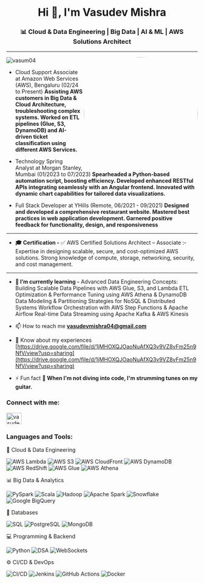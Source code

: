 <h1 align="center">Hi 👋, I'm Vasudev Mishra</h1>
<h3 align="center">📊 Cloud & Data Engineering | Big Data | AI & ML | AWS Solutions Architect</h3>

---

<img align="right" alt="coding" width="300" style="border-radius: 50%;" src="https://i.pinimg.com/originals/bd/4e/d3/bd4ed327189c2a56695beb91cd534570.gif">

<p align="left"> <img src="https://komarev.com/ghpvc/?username=vasum04&label=Profile%20views&color=0e75b6&style=flat" alt="vasum04" /> </p>

- Cloud Support Associate at Amazon Web Services (AWS), Bengaluru (02/24 to Present) **Assisting AWS customers in Big Data & Cloud Architecture, troubleshooting complex systems.
Worked on ETL pipelines (Glue, S3, DynamoDB) and AI-driven ticket classification using different AWS Services.**

- Technology Spring Analyst at Morgan Stanley, Mumbai (01/2023 to 07/2023) **Spearheaded a Python-based automation script, boosting efficiency.
Developed enhanced RESTful APIs integrating seamlessly with an Angular frontend. Innovated with dynamic chart capabilities for tailored data visualizations.**

- Full Stack Developer at YHills (Remote, 06/2021 - 09/2021) **Designed and developed a comprehensive restaurant website. Mastered best practices in web application development. Garnered positive feedback for functionality, design, and responsiveness**

---

- **🎓 Certification -**
✅ AWS Certified Solutions Architect – Associate :-
Expertise in designing scalable, secure, and cost-optimized AWS solutions.
Strong knowledge of compute, storage, networking, security, and cost management.

---

- **📖 I’m currently learning -** 
Advanced Data Engineering Concepts:
Building Scalable Data Pipelines with AWS Glue, S3, and Lambda
ETL Optimization & Performance Tuning using AWS Athena & DynamoDB
Data Modeling & Partitioning Strategies for NoSQL & Distributed Systems
Workflow Orchestration with AWS Step Functions & Apache Airflow
Real-time Data Streaming using Apache Kafka & AWS Kinesis

- 📫 How to reach me **vasudevmishra04@gmail.com**

- 📄 Know about my experiences [https://drive.google.com/file/d/1jMHOXQJOaoNuAfXQ3v9VZ8vFm25n9NfV/view?usp=sharing](https://drive.google.com/file/d/1jMHOXQJOaoNuAfXQ3v9VZ8vFm25n9NfV/view?usp=sharing)

- ⚡ Fun fact **🎸 When I'm not diving into code, I'm strumming tunes on my guitar.**

<h3 align="left">Connect with me:</h3>
<p align="left">
<a href="https://linkedin.com/in/vasudevmishra" target="blank"><img align="center" src="https://raw.githubusercontent.com/rahuldkjain/github-profile-readme-generator/master/src/images/icons/Social/linked-in-alt.svg" alt="vasudevmishra" height="30" width="40" /></a>
</p>

<h3 align="left">Languages and Tools:</h3>
🚀 Cloud & Data Engineering
<p align="left"> <img src="https://img.shields.io/badge/AWS_Lambda-FF9900?style=for-the-badge&logo=amazonaws&logoColor=white" alt="AWS Lambda" /> <img src="https://img.shields.io/badge/AWS_S3-569A31?style=for-the-badge&logo=amazons3&logoColor=white" alt="AWS S3" /> <img src="https://img.shields.io/badge/AWS_CloudFront-232F3E?style=for-the-badge&logo=amazonaws&logoColor=white" alt="AWS CloudFront" /> <img src="https://img.shields.io/badge/AWS_DynamoDB-4053D6?style=for-the-badge&logo=amazondynamodb&logoColor=white" alt="AWS DynamoDB" /> <img src="https://img.shields.io/badge/AWS_Redshift-CC0000?style=for-the-badge&logo=amazonaws&logoColor=white" alt="AWS RedShift" /> <img src="https://img.shields.io/badge/AWS_Glue-FF9900?style=for-the-badge&logo=amazonaws&logoColor=white" alt="AWS Glue" /> <img src="https://img.shields.io/badge/AWS_Athena-232F3E?style=for-the-badge&logo=amazonaws&logoColor=white" alt="AWS Athena" /> </p>
📊 Big Data & Analytics
<p align="left"> <img src="https://img.shields.io/badge/PySpark-1F77B4?style=for-the-badge&logo=apache-spark&logoColor=white" alt="PySpark" /> <img src="https://img.shields.io/badge/Scala-DC322F?style=for-the-badge&logo=scala&logoColor=white" alt="Scala" /> <img src="https://img.shields.io/badge/Hadoop-66CCFF?style=for-the-badge&logo=apachehadoop&logoColor=white" alt="Hadoop" /> <img src="https://img.shields.io/badge/Apache_Spark-FEAA2D?style=for-the-badge&logo=apachespark&logoColor=white" alt="Apache Spark" /> <img src="https://img.shields.io/badge/Snowflake-29B5E8?style=for-the-badge&logo=snowflake&logoColor=white" alt="Snowflake" /> <img src="https://img.shields.io/badge/BigQuery-669DF6?style=for-the-badge&logo=google-cloud&logoColor=white" alt="Google BigQuery" /> </p>
💾 Databases
<p align="left"> <img src="https://img.shields.io/badge/SQL-4479A1?style=for-the-badge&logo=postgresql&logoColor=white" alt="SQL" /> <img src="https://img.shields.io/badge/PostgreSQL-336791?style=for-the-badge&logo=postgresql&logoColor=white" alt="PostgreSQL" /> <img src="https://img.shields.io/badge/MongoDB-47A248?style=for-the-badge&logo=mongodb&logoColor=white" alt="MongoDB" /> </p>
💻 Programming & Backend
<p align="left"> <img src="https://img.shields.io/badge/Python-3776AB?style=for-the-badge&logo=python&logoColor=white" alt="Python" /> <img src="https://img.shields.io/badge/Data%20Structures%20&%20Algorithms-FF4500?style=for-the-badge&logo=codeforces&logoColor=white" alt="DSA" /> <img src="https://img.shields.io/badge/WebSockets-000000?style=for-the-badge&logo=websocket&logoColor=white" alt="WebSockets" /> </p>
⚙️ CI/CD & DevOps
<p align="left"> <img src="https://img.shields.io/badge/CI/CD-000000?style=for-the-badge&logo=githubactions&logoColor=white" alt="CI/CD" /> <img src="https://img.shields.io/badge/Jenkins-D24939?style=for-the-badge&logo=jenkins&logoColor=white" alt="Jenkins" /> <img src="https://img.shields.io/badge/GitHub_Actions-2088FF?style=for-the-badge&logo=githubactions&logoColor=white" alt="GitHub Actions" /> <img src="https://img.shields.io/badge/Docker-2496ED?style=for-the-badge&logo=docker&logoColor=white" alt="Docker" /> </p>

